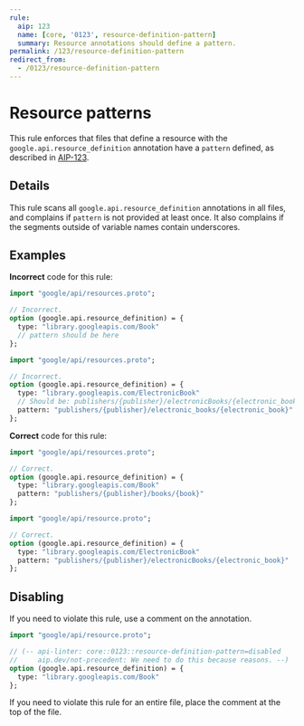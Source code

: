 ```yaml
---
rule:
  aip: 123
  name: [core, '0123', resource-definition-pattern]
  summary: Resource annotations should define a pattern.
permalink: /123/resource-definition-pattern
redirect_from:
  - /0123/resource-definition-pattern
---
```


# Resource patterns

This rule enforces that files that define a resource with the
`google.api.resource_definition` annotation have a `pattern` defined, as
described in [AIP-123][].

## Details

This rule scans all `google.api.resource_definition` annotations in all files,
and complains if `pattern` is not provided at least once. It also complains if
the segments outside of variable names contain underscores.

## Examples

**Incorrect** code for this rule:

```proto
import "google/api/resources.proto";

// Incorrect.
option (google.api.resource_definition) = {
  type: "library.googleapis.com/Book"
  // pattern should be here
};
```

```proto
import "google/api/resources.proto";

// Incorrect.
option (google.api.resource_definition) = {
  type: "library.googleapis.com/ElectronicBook"
  // Should be: publishers/{publisher}/electronicBooks/{electronic_book}
  pattern: "publishers/{publisher}/electronic_books/{electronic_book}"
};
```

**Correct** code for this rule:

```proto
import "google/api/resources.proto";

// Correct.
option (google.api.resource_definition) = {
  type: "library.googleapis.com/Book"
  pattern: "publishers/{publisher}/books/{book}"
};
```

```proto
import "google/api/resource.proto";

// Correct.
option (google.api.resource_definition) = {
  type: "library.googleapis.com/ElectronicBook"
  pattern: "publishers/{publisher}/electronicBooks/{electronic_book}"
};
```

## Disabling

If you need to violate this rule, use a comment on the annotation.

```proto
import "google/api/resource.proto";

// (-- api-linter: core::0123::resource-definition-pattern=disabled
//     aip.dev/not-precedent: We need to do this because reasons. --)
option (google.api.resource_definition) = {
  type: "library.googleapis.com/Book"
};
```

If you need to violate this rule for an entire file, place the comment at the
top of the file.

[aip-123]: http://aip.dev/123
[aip.dev/not-precedent]: https://aip.dev/not-precedent
